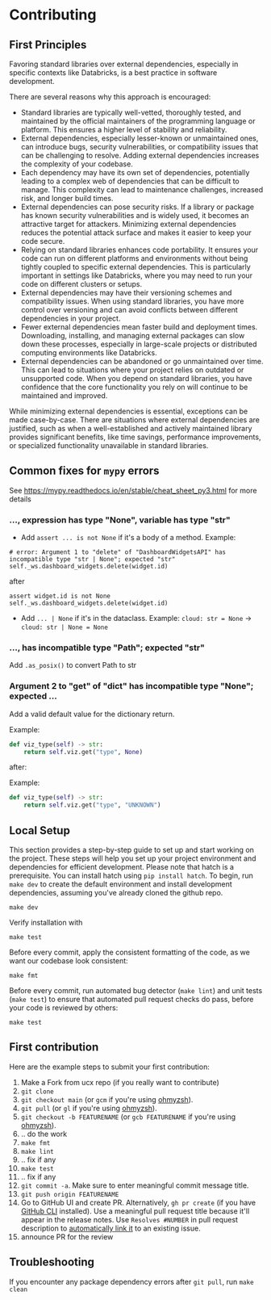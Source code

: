 # Contributing

## First Principles

Favoring standard libraries over external dependencies, especially in specific contexts like Databricks, is a best practice in software 
development. 

There are several reasons why this approach is encouraged:
- Standard libraries are typically well-vetted, thoroughly tested, and maintained by the official maintainers of the programming language or platform. This ensures a higher level of stability and reliability. 
- External dependencies, especially lesser-known or unmaintained ones, can introduce bugs, security vulnerabilities, or compatibility issues  that can be challenging to resolve. Adding external dependencies increases the complexity of your codebase. 
- Each dependency may have its own set of dependencies, potentially leading to a complex web of dependencies that can be difficult to manage. This complexity can lead to maintenance challenges, increased risk, and longer build times. 
- External dependencies can pose security risks. If a library or package has known security vulnerabilities and is widely used, it becomes an attractive target for attackers. Minimizing external dependencies reduces the potential attack surface and makes it easier to keep your code secure. 
- Relying on standard libraries enhances code portability. It ensures your code can run on different platforms and environments without being tightly coupled to specific external dependencies. This is particularly important in settings like Databricks, where you may need to run your code on different clusters or setups. 
- External dependencies may have their versioning schemes and compatibility issues. When using standard libraries, you have more control over versioning and can avoid conflicts between different dependencies in your project. 
- Fewer external dependencies mean faster build and deployment times. Downloading, installing, and managing external packages can slow down these processes, especially in large-scale projects or distributed computing environments like Databricks. 
- External dependencies can be abandoned or go unmaintained over time. This can lead to situations where your project relies on outdated or unsupported code. When you depend on standard libraries, you have confidence that the core functionality you rely on will continue to be maintained and improved. 

While minimizing external dependencies is essential, exceptions can be made case-by-case. There are situations where external dependencies are 
justified, such as when a well-established and actively maintained library provides significant benefits, like time savings, performance improvements, 
or specialized functionality unavailable in standard libraries.

## Common fixes for `mypy` errors

See https://mypy.readthedocs.io/en/stable/cheat_sheet_py3.html for more details

### ..., expression has type "None", variable has type "str"

* Add `assert ... is not None` if it's a body of a method. Example:

```
# error: Argument 1 to "delete" of "DashboardWidgetsAPI" has incompatible type "str | None"; expected "str"
self._ws.dashboard_widgets.delete(widget.id)
```

after

```
assert widget.id is not None
self._ws.dashboard_widgets.delete(widget.id)
```

* Add `... | None` if it's in the dataclass. Example: `cloud: str = None` -> `cloud: str | None = None`

### ..., has incompatible type "Path"; expected "str"

Add `.as_posix()` to convert Path to str

###  Argument 2 to "get" of "dict" has incompatible type "None"; expected ...

Add a valid default value for the dictionary return. 

Example: 
```python
def viz_type(self) -> str:
    return self.viz.get("type", None)
```

after:

Example: 
```python
def viz_type(self) -> str:
    return self.viz.get("type", "UNKNOWN")
```

## Local Setup

This section provides a step-by-step guide to set up and start working on the project. These steps will help you set up your project environment and dependencies for efficient development.
Please note that hatch is a prerequisite. You can install hatch using `pip install hatch`.
To begin, run `make dev` to create the default environment and install development dependencies, assuming you've already cloned the github repo.

```shell
make dev
```

Verify installation with 
```shell
make test
```

Before every commit, apply the consistent formatting of the code, as we want our codebase look consistent:
```shell
make fmt
```

Before every commit, run automated bug detector (`make lint`) and unit tests (`make test`) to ensure that automated
pull request checks do pass, before your code is reviewed by others: 
```shell
make test
```

## First contribution

Here are the example steps to submit your first contribution:

1. Make a Fork from ucx repo (if you really want to contribute)
2. `git clone`
3. `git checkout main` (or `gcm` if you're using [ohmyzsh](https://ohmyz.sh/)).
4. `git pull` (or `gl` if you're using [ohmyzsh](https://ohmyz.sh/)).
5. `git checkout -b FEATURENAME` (or `gcb FEATURENAME` if you're using [ohmyzsh](https://ohmyz.sh/)).
6. .. do the work
7. `make fmt`
8. `make lint`
9. .. fix if any
10. `make test`
11. .. fix if any
12. `git commit -a`. Make sure to enter meaningful commit message title.
13. `git push origin FEATURENAME`
14. Go to GitHub UI and create PR. Alternatively, `gh pr create` (if you have [GitHub CLI](https://cli.github.com/) installed). 
    Use a meaningful pull request title because it'll appear in the release notes. Use `Resolves #NUMBER` in pull
    request description to [automatically link it](https://docs.github.com/en/get-started/writing-on-github/working-with-advanced-formatting/using-keywords-in-issues-and-pull-requests#linking-a-pull-request-to-an-issue)
    to an existing issue. 
15. announce PR for the review

## Troubleshooting

If you encounter any package dependency errors after `git pull`, run `make clean`
